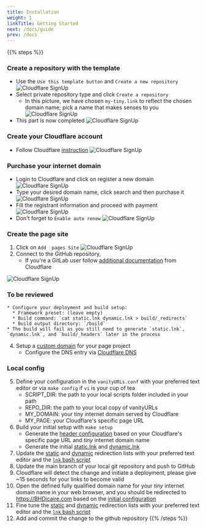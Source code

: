 ```yaml
---
title: Installation
weight: 1
linkTitle: Getting Started
next: /docs/guide
prev: /docs
---
```


{{% steps %}}

### Create a repository with the template
* Use the `Use this template button` and `Create a new repository`
![Cloudflare SignUp](/images/getting-started-1.png)
* Select private repository type and click  `Create a repository`
    * In this picture, we have chosen `my-tiny.link` to reflect the chosen domain name; pick a name that makes senses to you
![Cloudflare SignUp](/images/getting-started-2.png)
* This part is now completed
![Cloudflare SignUp](/images/getting-started-3.png)
### Create your Cloudflare account
* Follow Cloudflare [instruction](https://developers.Cloudflare.com/fundamentals/setup/account/create-account/)
![Cloudflare SignUp](/images/getting-started-4.png)
### Purchase your internet domain
* Login to Cloudflare and click on register a new domain
![Cloudflare SignUp](/images/getting-started-5.png)
* Type your desired domain name, click search and then purchase it
![Cloudflare SignUp](/images/getting-started-6.png)
* Fill the registrant information and proceed with payment
![Cloudflare SignUp](/images/getting-started-7.png)
* Don't forget to `Enable auto renew`
![Cloudflare SignUp](/images/getting-started-08.png)
### Create the page site
1. Click on `Add  pages Site`
![Cloudflare SignUp](/images/getting-started-9.png)
2. Connect to the GitHub repository,
    * If you're a GitLab user follow [additional documentation](https://developers.Cloudflare.com/pages/get-started/guide/#connect-your-git-provider-to-pages) from Cloudflare


![Cloudflare SignUp](/images/getting-started-10.png)

### To be reviewed
    * Configure your deployment and build setup:
      * Framework preset: (leave empty)
      * Build command: `cat static.lnk dynamic.lnk > build/_redirects`
      * Build output directory: `/build`
    * The build will fail as you still need to generate `static.lnk`, `dynamic.lnk`, and `build/_headers` later in the process
4. Setup a [custom domain](https://developers.Cloudflare.com/pages/platform/custom-domains/) for your page project
    * Configure the DNS entry via [Cloudflare DNS](https://dash.Cloudflare.com/)

### Local config

5. Define your configuration in the `vanityURLs.conf` with your preferred text editor or via `make config` if `vi` is your cup of tea
    * SCRIPT_DIR: the path to your local scripts folder included in your path
    * REPO_DIR: the path to your local copy of vanityURLs
    * MY_DOMAIN: your tiny internet domain served by Cloudflare
    * MY_PAGE: your Cloudflare's specific page URL
6. Build your initial setup with `make setup`
    * Generate the [header configuration](../build/_headers) based on your Cloudflare's specific page URL and _tiny_ internet domain name
    * Generate the initial [static.lnk](../static.lnk) and [dynamic.lnk](../dynamic.lnk)
7. Update the [static](../static.lnk) and [dynamic](../dynamic.lnk) redirection lists with your preferred text editor and the [`lnk` bash script](../script/lnk)
8. Update the main branch of your local git repository and push to GitHub
9. Cloudflare will detect the change and initiate a deployment, please give ~15 seconds for your links to become valid
10. Open the defined fully qualified domain name for your _tiny_ internet domain name in your web browser, and you should be redirected to https://BHDicaire.com based on the [initial configuration](../build/_redirects)
11. Fine tune the [static](../static.lnk) and [dynamic](../dynamic.lnk) redirection lists with your preferred text editor and the [`lnk` bash script](../scripts/lnk)
12. Add and commit the change to the github repository
{{% /steps %}}
